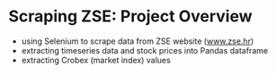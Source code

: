 # Scraping ZSE: Project Overview
* using Selenium to scrape data from ZSE website (www.zse.hr)
* extracting timeseries data and stock prices into Pandas dataframe
* extracting Crobex (market index) values
